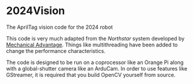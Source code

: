 # 2024Vision
The AprilTag vision code for the 2024 robot

This code is very much adapted from the *Northstar* system developed by [Mechanical Advantage](https://github.com/Mechanical-Advantage). Things like multithreading have been added to change the performance characteristics.

The code is designed to be run on a coprocessor like an Orange Pi along with a global-shutter camera like an ArduCam. In order to use features like GStreamer, it is required that you build OpenCV yourself from source.
